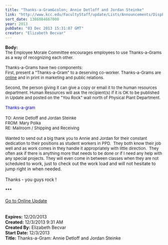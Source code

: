 ```yaml
---
title: "Thanks-a-Gram&colon; Annie Detloff and Jordan Steinke"
link: "http://www.kcc.edu/FacultyStaff/update/Lists/Announcements/DispForm.aspx?ID=1352"
sort_date: 1386084667000
year: 2013
pubDate: "03 Dec 2013 15:31:07 GMT"
creator: "Elizabeth Becvar"
---
```


<div><b>Body:</b> <div class="ExternalClassAD63F587DE6A4AFB8418259EE4F6BB0E">
<div><font size="2">The Employee Morale Committee encourages employees to use Thanks-a-Grams as a way of recognizing each other.<br /> <br />Thanks-a-Grams have two components:<br />First, present a &quot;Thanks-a-Gram&quot; to a deserving co-worker. Thanks-a-Grams are <a href="/FacultyStaff/documents/thanksagram.pdf">online</a> and in print in marketing and public relations.<br /> <br />Second, the person giving it can give a copy or email it to the human resources department. Human Resources will ask the recipient(s) if it is OK to be published in Update and posted on the &quot;You Rock&quot; wall north of Physical Plant Department.<br /> <br /><font color="#0000ff">Thanks-a-gram</font> </font></div>
<div><font size="2"></font> </div>
<div><font size="2">TO: Annie Detloff and Jordan Steinke<br />FROM: Mary Polka<br />RE: Mailroom / Shipping and Receiving</font></div>
<div><font size="2"></font> </div>
<div><font size="2">Wanted to send out a big thank you to Annie and Jordan for their constant dedication to their positions as student workers in PPD.  They both know their job well and as work comes in they handle it appropriately with little direction.  They often ask if there is anything more that needs to be done or if I need any help with any special projects. They will even come in between classes when they are not scheduled</font> to work, just to check out the work load and will not hesitate to jump right in when needed.  <br />                </div>
<div>Thanks - you guys rock !</div>
<div> </div>
<div>***</div>
<div> </div>
<div><a href="/FacultyStaff/update/Pages/dailyupdate.aspx">Go to Online Update</a></div>
<div> </div>
<div> </div></div></div>
<div><b>Expires:</b> 12/20/2013</div>
<div><b>Created:</b> 12/3/2013 9:31 AM</div>
<div><b>Created By:</b> Elizabeth Becvar</div>
<div><b>Start Date:</b> 12/3/2013</div>
<div><b>Title:</b> Thanks-a-Gram: Annie Detloff and Jordan Steinke</div>

